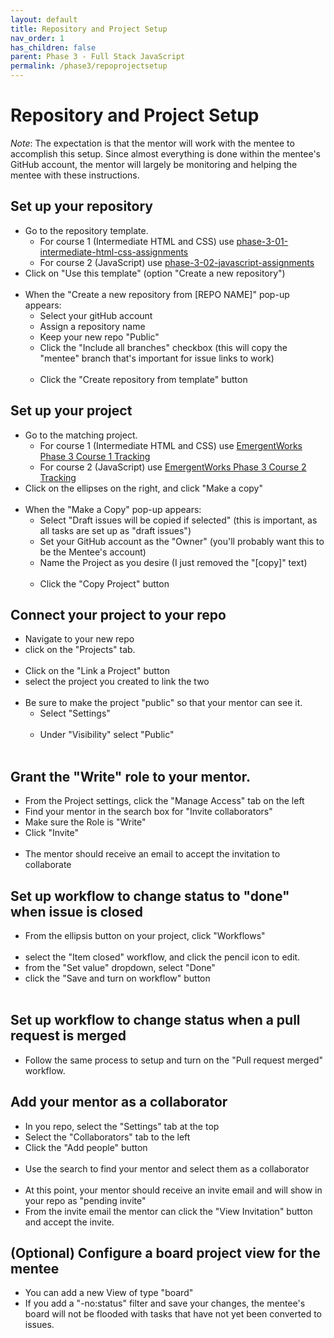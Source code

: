 ```yaml
---
layout: default
title: Repository and Project Setup
nav_order: 1
has_children: false
parent: Phase 3 - Full Stack JavaScript
permalink: /phase3/repoprojectsetup
---
```


# Repository and Project Setup

*Note*: The expectation is that the mentor will work with the mentee to accomplish this setup. 
Since almost everything is done within the mentee's GitHub account, the mentor will largely be monitoring and
helping the mentee with these instructions.

## Set up your repository

- Go to the repository template.
  - For course 1 (Intermediate HTML and CSS) use [phase-3-01-intermediate-html-css-assignments](https://github.com/emergentworks/phase-3-01-intermediate-html-css-assignments)
  - For course 2 (JavaScript) use [phase-3-02-javascript-assignments](https://github.com/emergentworks/phase-3-02-javascript-assignments)
- Click on "Use this template" (option "Create a new repository")
   <br/><img srcset="/curriculum/assets/images/UseTemplate1.png 2x">
- When the "Create a new repository from [REPO NAME]" pop-up appears:
  - Select your gitHub account
  - Assign a repository name 
  - Keep your new repo "Public"
  - Click the "Include all branches" checkbox (this will copy the "mentee" branch that's important for issue links to work)
    <br/><img srcset="/curriculum/assets/images/UseTemplate2.png 2x">
  - Click the "Create repository from template" button

## Set up your project

- Go to the matching project.
  - For course 1 (Intermediate HTML and CSS) use [EmergentWorks Phase 3 Course 1 Tracking](https://github.com/orgs/emergentworks/projects/4)
  - For course 2 (JavaScript) use [EmergentWorks Phase 3 Course 2 Tracking](https://github.com/orgs/emergentworks/projects/2)
- Click on the ellipses on the right, and click "Make a copy"
  <br/><img srcset="/curriculum/assets/images/CopyProject1.png 2x">
- When the "Make a Copy" pop-up appears:
  - Select "Draft issues will be copied if selected" (this is important, as all tasks are set up as "draft issues")
  - Set your GitHub account as the "Owner" (you'll probably want this to be the Mentee's account)
  - Name the Project as you desire (I just removed the "[copy]" text)
      <br/><img srcset="/curriculum/assets/images/CopyProject2.png 2x">
  - Click the "Copy Project" button

## Connect your project to your repo

- Navigate to your new repo
- click on the "Projects" tab.
  <br/><img srcset="/curriculum/assets/images/ConnectProject1.png 2x">
- Click on the "Link a Project" button
- select the project you created to link the two
  <br/><img srcset="/curriculum/assets/images/ConnectProject2.png 2x">
- Be sure to make the project "public" so that your mentor can see it.
  - Select "Settings"
  <br/><img srcset="/curriculum/assets/images/ConnectProject3.png 2x">
  - Under "Visibility" select "Public"
  <br/><img srcset="/curriculum/assets/images/ConnectProject4.png 2x">

## Grant the "Write" role to your mentor.

- From the Project settings, click the "Manage Access" tab on the left
- Find your mentor in the search box for "Invite collaborators"
- Make sure the Role is "Write" 
- Click "Invite"
  <br/><img srcset="/curriculum/assets/images/ConnectProject7.png 2x">
- The mentor should receive an email to accept the invitation to collaborate

## Set up workflow to change status to "done" when issue is closed

- From the ellipsis button on your project, click "Workflows"
  <br/><img srcset="/curriculum/assets/images/ConnectProject5.png 2x">
- select the "Item closed" workflow, and click the pencil icon to edit.
- from the "Set value" dropdown, select "Done"
- click the "Save and turn on workflow" button
  <br/><img srcset="/curriculum/assets/images/ConnectProject6.png 2x">

## Set up workflow to change status when a pull request is merged

- Follow the same process to setup and turn on the "Pull request merged" workflow.

## Add your mentor as a collaborator

- In you repo, select the "Settings" tab at the top
- Select the "Collaborators" tab to the left
- Click the "Add people" button
  <br/><img srcset="/curriculum/assets/images/Collab1.png 2x">
- Use the search to find your mentor and select them as a collaborator
  <br/><img srcset="/curriculum/assets/images/Collab2.png 2x">
- At this point, your mentor should receive an invite email and will show in your repo as "pending invite"
- From the invite email the mentor can click the "View Invitation" button and accept the invite.

## (Optional) Configure a board project view for the mentee
- You can add a new View of type "board"
- If you add a "-no:status" filter and save your changes, the mentee's board will not be flooded with tasks that have not yet been converted to issues.
  <br/><img srcset="/curriculum/assets/images/ConnectProject8.png 2x">
